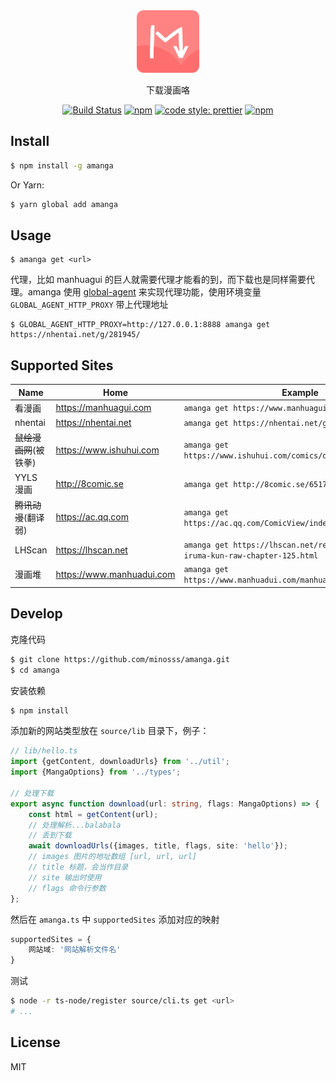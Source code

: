 <div align="center">
    <img src="logo.png" width=100>
</div>

<div align="center">

下载漫画咯

[![Build Status](https://travis-ci.com/minosss/amanga.svg?branch=master)](https://travis-ci.com/minosss/amanga)
[![npm](https://img.shields.io/npm/v/amanga.svg?style=flat-square)](https://www.npmjs.com/package/amanga)
[![code style: prettier](https://img.shields.io/badge/code_style-prettier-ff69b4.svg?style=flat-square)](https://github.com/prettier/prettier)
[![npm](https://img.shields.io/npm/dt/amanga.svg?style=flat-square)](https://www.npmjs.com/package/amanga)

</div>

## Install

```bash
$ npm install -g amanga
```

Or Yarn:

```bash
$ yarn global add amanga
```

## Usage

```
$ amanga get <url>
```

代理，比如 manhuagui 的巨人就需要代理才能看的到，而下载也是同样需要代理。amanga 使用 [global-agent](https://www.npmjs.com/package/global-agent) 来实现代理功能，使用环境变量 `GLOBAL_AGENT_HTTP_PROXY` 带上代理地址

```
$ GLOBAL_AGENT_HTTP_PROXY=http://127.0.0.1:8888 amanga get https://nhentai.net/g/281945/
```

## Supported Sites

| Name       | Home                      | Example                                                                      |
| ---------- | ------------------------- | ---------------------------------------------------------------------------- |
| 看漫画     | https://manhuagui.com     | `amanga get https://www.manhuagui.com/comic/4740/`                               |
| nhentai    | https://nhentai.net       | `amanga get https://nhentai.net/g/281945/`                                       |
| ~~鼠绘漫画网~~(被铁拳) | https://www.ishuhui.com   | `amanga get https://www.ishuhui.com/comics/detail/11746/`                        |
| YYLS 漫画  | http://8comic.se          | `amanga get http://8comic.se/65178/`                                             |
| ~~腾讯动漫~~(翻译弱) | https://ac.qq.com         | `amanga get https://ac.qq.com/ComicView/index/id/505430/cid/972/`                |
| LHScan     | https://lhscan.net        | `amanga get https://lhscan.net/read-mairimashita-iruma-kun-raw-chapter-125.html` |
| 漫画堆     | https://www.manhuadui.com | `amanga get https://www.manhuadui.com/manhua/DrSTONE/411068.html`                |

## Develop

克隆代码

```bash
$ git clone https://github.com/minosss/amanga.git
$ cd amanga
```

安装依赖

```bash
$ npm install
```

添加新的网站类型放在 `source/lib` 目录下，例子：

```ts
// lib/hello.ts
import {getContent, downloadUrls} from '../util';
import {MangaOptions} from '../types';

// 处理下载
export async function download(url: string, flags: MangaOptions) => {
	const html = getContent(url);
	// 处理解析...balabala
	// 丢到下载
	await downloadUrls({images, title, flags, site: 'hello'});
	// images 图片的地址数组 [url, url, url]
	// title 标题，会当作目录
	// site 输出时使用
	// flags 命令行参数
};
```

然后在 `amanga.ts` 中 `supportedSites` 添加对应的映射

```ts
supportedSites = {
    网站域: '网站解析文件名'
}
```

测试

```bash
$ node -r ts-node/register source/cli.ts get <url>
# ...
```

## License

MIT

